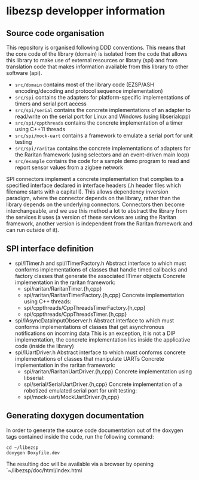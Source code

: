 # libezsp developper information

## Source code organisation

This repository is organised following DDD conventions.
This means that the core code of the library (domain) is isolated from the code that allows this library to make use of external resources or library (spi) and from translation code that makes information available from this library to other software (api).

* `src/domain` contains most of the library code (EZSP/ASH encoding/decoding and protocol sequence implementation)
* `src/spi` contains the adapters for platform-specific implementations of timers and serial port access
* `src/spi/serial` contains the concrete implementations of an adapter to read/write on the serial port for Linux and Windows (using libserialcpp)
* `src/spi/cppthreads` contains the concrete implementation of a timer using C++11 threads
* `src/spi/mock-uart` contains a framework to emulate a serial port for unit testing
* `src/spi/raritan` contains the concrete implementations of adapters for the Raritan framework (using selectors and an event-driven main loop)
* `src/example` contains the code for a sample demo program to read and report sensor values from a zigbee network

SPI connectors implement a concrete implementation that complies to a specified interface declared in interface headers (.h header files which filename starts with a capital I).
This allows dependency inversion paradigm, where the connector depends on the library, rather than the library depends on the underlying connectors. Connectors then become interchangeable, and we use this method a lot to abstract the library from the services it uses (a version of these services are using the Raritan framework, another version is independent from the Raritan framework and can run outside of it).

## SPI interface definition

* spi/ITimer.h and spi/ITimerFactory.h
  Abstract interface to which must conforms implementations of classes that handle timed callbacks and factory classes that generate the associated ITimer objects
  Concrete implementation in the raritan framework:
  * spi/raritan/RaritanTimer.{h,cpp}
  * spi/raritan/RaritanTimerFactory.{h,cpp}
  Concrete implementation using C++ threads:
  * spi/cppthreads/CppThreadsTimerFactory.{h,cpp}
  * spi/cppthreads/CppThreadsTimer.{h,cpp}
* spi/IAsyncDataInputObserver.h
  Abstract interface to which must conforms implementations of classes that get asynchronous notifications on incoming data
  This is an exception, it is not a DIP implementation, the concrete implementation lies inside the applicative code (inside the library)
* spi/IUartDriver.h
  Abstract interface to which must conforms concrete implementations of classes that manipulate UARTs
  Concrete implementation in the raritan framework:
  * spi/raritan/RaritanUartDriver.{h,cpp}
  Concrete implementation using libserial:
  * spi/serial/SerialUartDriver.{h,cpp}
  Concrete implementation of a robotized emulated serial port for unit testing:
  * spi/mock-uart/MockUartDriver.{h,cpp}

## Generating doxygen documentation

In order to generate the source code documentation out of the doxygen tags contained inside the code, run the following command:
```
cd ~/libezsp
doxygen Doxyfile.dev
```

The resulting doc will be available via a browser by opening `~/libezsp/doc/html/index.html